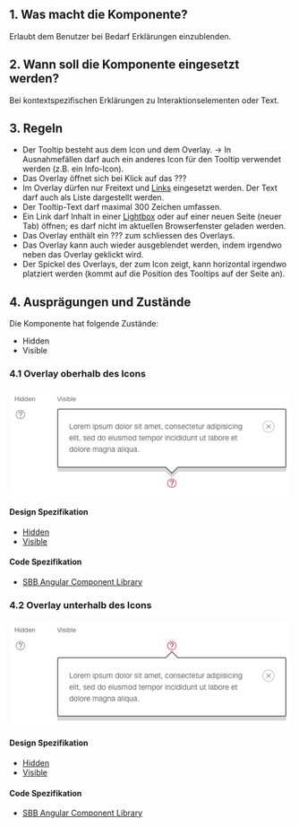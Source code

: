 ## 1. Was macht die Komponente?
Erlaubt dem Benutzer bei Bedarf Erklärungen einzublenden.

## 2. Wann soll die Komponente eingesetzt werden? 
Bei kontextspezifischen Erklärungen zu Interaktionselementen oder Text.

## 3. Regeln
* Der Tooltip besteht aus dem Icon und dem Overlay. → In Ausnahmefällen darf auch ein anderes Icon für den Tooltip verwendet werden (z.B. ein Info-Icon).
* Das Overlay öffnet sich bei Klick auf das ???
* Im Overlay dürfen nur Freitext und [Links](https://digital.sbb.ch/de/components/link) eingesetzt werden. Der Text darf auch als Liste dargestellt werden.
* Der Tooltip-Text darf maximal 300 Zeichen umfassen.
* Ein Link darf Inhalt in einer [Lightbox](https://digital.sbb.ch/de/components/lightbox) oder auf einer neuen Seite (neuer Tab) öffnen; es darf nicht im aktuellen Browserfenster geladen werden.
* Das Overlay enthält ein ??? zum schliessen des Overlays.
* Das Overlay kann auch wieder ausgeblendet werden, indem irgendwo neben das Overlay geklickt wird.
* Der Spickel des Overlays, der zum Icon zeigt, kann horizontal irgendwo platziert werden (kommt auf die Position des Tooltips auf der Seite an).

## 4. Ausprägungen und Zustände
Die Komponente hat folgende Zustände:
* Hidden
* Visible

### 4.1 Overlay oberhalb des Icons
![Darstellung der Komponente Tooltip mit obenliegender Textbox](https://raw.githubusercontent.com/sbb-design-systems/design-system-website-documentation/master/documentation/components/tooltip/images/tooltip_above.png 'class: image')

#### Design Spezifikation
* [Hidden](https://sbb.invisionapp.com/d/main#/console/15744722/328424439/inspect)
* [Visible](https://sbb.invisionapp.com/d/main#/console/15744722/328424440/inspect)

#### Code Spezifikation
* [SBB Angular Component Library](https://sbb-angular.app.sbb.ch/latest/public/components/tooltip)

### 4.2 Overlay unterhalb des Icons
![Darstellung der Komponente Tooltip mit untenliegender Textbox](https://raw.githubusercontent.com/sbb-design-systems/design-system-website-documentation/master/documentation/components/tooltip/images/tooltip_underneath.png 'class: image')

#### Design Spezifikation
* [Hidden](https://sbb.invisionapp.com/d/main#/console/15744722/328424441/inspect)
* [Visible](https://sbb.invisionapp.com/d/main#/console/15744722/328424442/inspect)

#### Code Spezifikation
* [SBB Angular Component Library](https://sbb-angular.app.sbb.ch/latest/public/components/tooltip)